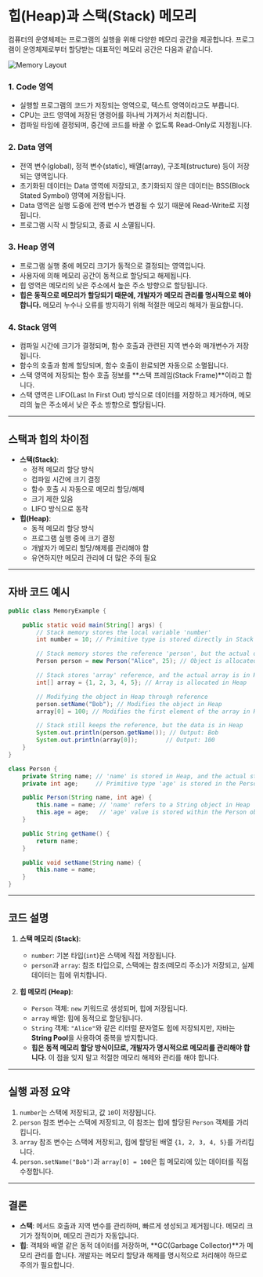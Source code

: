 # 힙(Heap)과 스택(Stack) 메모리

컴퓨터의 운영체제는 프로그램의 실행을 위해 다양한 메모리 공간을 제공합니다. 프로그램이 운영체제로부터 할당받는 대표적인 메모리 공간은 다음과 같습니다.

![Memory Layout](https://img1.daumcdn.net/thumb/R1280x0/?scode=mtistory2&fname=https%3A%2F%2Fblog.kakaocdn.net%2Fdn%2Ft05ky%2FbtqKqySZfku%2FEp8GYaxIHEw7Jpre4W2ag1%2Fimg.png)

### 1. Code 영역
- 실행할 프로그램의 코드가 저장되는 영역으로, 텍스트 영역이라고도 부릅니다.
- CPU는 코드 영역에 저장된 명령어를 하나씩 가져가서 처리합니다.
- 컴파일 타임에 결정되며, 중간에 코드를 바꿀 수 없도록 Read-Only로 지정됩니다.

### 2. Data 영역
- 전역 변수(global), 정적 변수(static), 배열(array), 구조체(structure) 등이 저장되는 영역입니다.
- 초기화된 데이터는 Data 영역에 저장되고, 초기화되지 않은 데이터는 BSS(Block Stated Symbol) 영역에 저장됩니다.
- Data 영역은 실행 도중에 전역 변수가 변경될 수 있기 때문에 Read-Write로 지정됩니다.
- 프로그램 시작 시 할당되고, 종료 시 소멸됩니다.

### 3. Heap 영역
- 프로그램 실행 중에 메모리 크기가 동적으로 결정되는 영역입니다.
- 사용자에 의해 메모리 공간이 동적으로 할당되고 해제됩니다.
- 힙 영역은 메모리의 낮은 주소에서 높은 주소 방향으로 할당됩니다.
- **힙은 동적으로 메모리가 할당되기 때문에, 개발자가 메모리 관리를 명시적으로 해야 합니다.** 메모리 누수나 오류를 방지하기 위해 적절한 메모리 해제가 필요합니다.

### 4. Stack 영역
- 컴파일 시간에 크기가 결정되며, 함수 호출과 관련된 지역 변수와 매개변수가 저장됩니다.
- 함수의 호출과 함께 할당되며, 함수 호출이 완료되면 자동으로 소멸됩니다.
- 스택 영역에 저장되는 함수 호출 정보를 **스택 프레임(Stack Frame)**이라고 합니다.
- 스택 영역은 LIFO(Last In First Out) 방식으로 데이터를 저장하고 제거하며, 메모리의 높은 주소에서 낮은 주소 방향으로 할당됩니다.

---

## 스택과 힙의 차이점
- **스택(Stack)**:
    - 정적 메모리 할당 방식
    - 컴파일 시간에 크기 결정
    - 함수 호출 시 자동으로 메모리 할당/해제
    - 크기 제한 있음
    - LIFO 방식으로 동작
- **힙(Heap)**:
    - 동적 메모리 할당 방식
    - 프로그램 실행 중에 크기 결정
    - 개발자가 메모리 할당/해제를 관리해야 함
    - 유연하지만 메모리 관리에 더 많은 주의 필요

---

## 자바 코드 예시

```java
public class MemoryExample {

    public static void main(String[] args) {
        // Stack memory stores the local variable 'number'
        int number = 10; // Primitive type is stored directly in Stack

        // Stack memory stores the reference 'person', but the actual object is in the Heap
        Person person = new Person("Alice", 25); // Object is allocated in Heap

        // Stack stores 'array' reference, and the actual array is in Heap
        int[] array = {1, 2, 3, 4, 5}; // Array is allocated in Heap

        // Modifying the object in Heap through reference
        person.setName("Bob"); // Modifies the object in Heap
        array[0] = 100; // Modifies the first element of the array in Heap memory

        // Stack still keeps the reference, but the data is in Heap
        System.out.println(person.getName()); // Output: Bob
        System.out.println(array[0]);        // Output: 100
    }
}

class Person {
    private String name; // 'name' is stored in Heap, and the actual string is also in Heap
    private int age;     // Primitive type 'age' is stored in the Person object within Heap

    public Person(String name, int age) {
        this.name = name; // 'name' refers to a String object in Heap
        this.age = age;   // 'age' value is stored within the Person object in Heap
    }

    public String getName() {
        return name;
    }

    public void setName(String name) {
        this.name = name;
    }
}
```

---

## 코드 설명

1. **스택 메모리 (Stack)**:
    - `number`: 기본 타입(`int`)은 스택에 직접 저장됩니다.
    - `person`과 `array`: 참조 타입으로, 스택에는 참조(메모리 주소)가 저장되고, 실제 데이터는 힙에 위치합니다.

2. **힙 메모리 (Heap)**:
    - `Person` 객체: `new` 키워드로 생성되며, 힙에 저장됩니다.
    - `array` 배열: 힙에 동적으로 할당됩니다.
    - `String` 객체: `"Alice"`와 같은 리터럴 문자열도 힙에 저장되지만, 자바는 **String Pool**을 사용하여 중복을 방지합니다.
    - **힙은 동적 메모리 할당 방식이므로, 개발자가 명시적으로 메모리를 관리해야 합니다.** 이 점을 잊지 말고 적절한 메모리 해제와 관리를 해야 합니다.

---

## 실행 과정 요약
1. `number`는 스택에 저장되고, 값 `10`이 저장됩니다.
2. `person` 참조 변수는 스택에 저장되고, 이 참조는 힙에 할당된 `Person` 객체를 가리킵니다.
3. `array` 참조 변수는 스택에 저장되고, 힙에 할당된 배열 `{1, 2, 3, 4, 5}`를 가리킵니다.
4. `person.setName("Bob")`과 `array[0] = 100`은 힙 메모리에 있는 데이터를 직접 수정합니다.

---

## 결론

- **스택**: 메서드 호출과 지역 변수를 관리하며, 빠르게 생성되고 제거됩니다. 메모리 크기가 정적이며, 메모리 관리가 자동입니다.
- **힙**: 객체와 배열 같은 동적 데이터를 저장하며, **GC(Garbage Collector)**가 메모리 관리를 합니다. 개발자는 메모리 할당과 해제를 명시적으로 처리해야 하므로 주의가 필요합니다.
